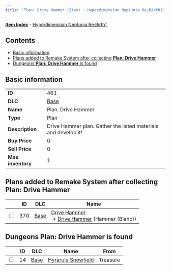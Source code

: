 ```yaml
---
title: "Plan: Drive Hammer (Item) - Hyperdimension Neptunia Re;Birth1"
---
```


[**Item Index**](/neptunia/rb1/item/index.html) - [Hyperdimension Neptunia Re;Birth1](/neptunia/rb1)

## Contents

- [Basic information](#basic-information)
- [Plans added to Remake System after collecting **Plan: Drive Hammer**](#plans-added-to-remake-system-after-collecting-plan-drive-hammer)
- [Dungeons **Plan: Drive Hammer** is found](#dungeons-plan-drive-hammer-is-found)

## Basic information

|   |   |
| -- | -- |
| **ID** | 461 |
| **DLC** | [Base](/neptunia/rb1/dlc/1-base.html) |
| **Name** | Plan: Drive Hammer |
| **Type** | Plan |
| **Description** | Drive Hammer plan. Gather the listed materials and develop it! |
| **Buy Price** | 0 |
| **Sell Price** | 0 |
| **Max inventory** | 1 |

## Plans added to Remake System after collecting **Plan: Drive Hammer**

|    | ID | DLC | Name |
| -- | -- | --- | ---- |
| <input type="checkbox" id="rb1-remake-1-370" class="trackbox" /> | 370 | [Base](/neptunia/rb1/dlc/1-base.html) | [Drive Hammer](/neptunia/rb1/remake/1-370-drive-hammer.html)<br />→ [Drive Hammer](/neptunia/rb1/item/1-2086-drive-hammer.html) (Hammer (Blanc)) |

## Dungeons **Plan: Drive Hammer** is found

|    | ID | DLC | Name | From |
| -- | -- | --- | ---- | ---- |
| <input type="checkbox" id="rb1-dungeon-1-14" class="trackbox" /> | 14 | [Base](/neptunia/rb1/dlc/1-base.html) | [Hyrarule Snowfield](/neptunia/rb1/dungeon/1-14-hyrarule-snowfield.html) | Treasure |